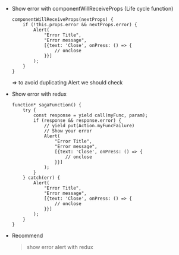 
* Show error with componentWillReceiveProps (Life cycle function)
    ```
    componentWillReceiveProps(nextProps) {
        if (!this.props.error && nextProps.error) {
            Alert(
                "Error Title", 
                "Error message", 
                [{text: 'Close', onPress: () => {
                    // onclose
                }}]
            );
        }
    }
    ```
    => to avoid duplicating Alert we should check 
* Show error with redux
    ```
    function* sagaFunction() {
        try {
            const response = yield call(myFunc, param);
            if (response && response.error) {
                // yield put(Action.myFuncFailure)
                // Show your error
                Alert(
                    "Error Title", 
                    "Error message", 
                    [{text: 'Close', onPress: () => {
                        // onclose
                    }}]
                );
            }
        } catch(err) {
            Alert(
                "Error Title", 
                "Error message", 
                [{text: 'Close', onPress: () => {
                    // onclose
                }}]
            );
        }
    }
    ```

* Recommend
    > show error alert with redux